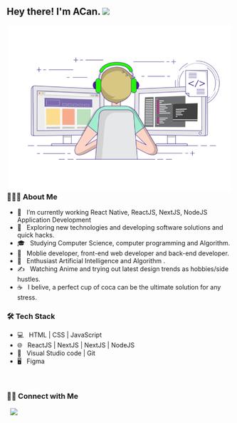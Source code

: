 
<h2> Hey there! I'm ACan. <img src="https://github.com/souvikguria98/souvikguria98/blob/master/Hi.gif" width="25"></h2>
<img align="right" alt="GIF" src="https://raw.githubusercontent.com/devSouvik/devSouvik/master/gif3.gif" width="500"/>

<h3> 👨🏻‍💻 About Me </h3>

- 🔭 &nbsp; I’m currently working React Native, ReactJS, NextJS, NodeJS  Application Development
- 🤔 &nbsp; Exploring new technologies and developing software solutions and quick hacks.
- 🎓 &nbsp; Studying Computer Science, computer programming and Algorithm.
- 💼 &nbsp; Moblie developer, front-end web developer and back-end developer.
- 🌱 &nbsp; Enthusiast Artificial Intelligence and Algorithm .
- ✍️ &nbsp; Watching Anime and trying out latest design trends as hobbies/side hustles.
- ☕ &nbsp; I belive, a perfect cup of coca can be the ultimate solution for any stress. 

<h3>🛠 Tech Stack</h3>

- 💻 &nbsp; HTML | CSS | JavaScript 
- 🌐 &nbsp; ReactJS | NextJS | NextJS | NodeJS
- 🔧 &nbsp;  Visual Studio code | Git
- 🖥 &nbsp; Figma

<br>


<h3> 🤝🏻 Connect with Me </h3>


&nbsp; <a href="https://www.facebook.com/ACan.Truong102/" target="_blank" rel="noopener noreferrer"><img src="https://cdn.icon-icons.com/icons2/2108/PNG/512/facebook_icon_130940.png" width="50" /></a>
